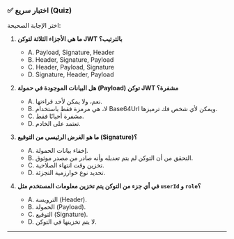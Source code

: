 ### ✅ اختبار سريع (Quiz)
اختر الإجابة الصحيحة:

1.  **ما هي الأجزاء الثلاثة لتوكن JWT بالترتيب؟**
    * A. Payload, Signature, Header
    * B. Header, Signature, Payload
    * C. Header, Payload, Signature
    * D. Signature, Header, Payload

2.  **هل البيانات الموجودة في حمولة (Payload) توكن JWT مشفرة؟**
    * A. نعم، ولا يمكن لأحد قراءتها.
    * B. لا، هي مرمزة فقط باستخدام Base64Url ويمكن لأي شخص فك ترميزها.
    * C. مشفرة أحيانًا فقط.
    * D. تعتمد على الخادم.

3.  **ما هو الغرض الرئيسي من التوقيع (Signature)؟**
    * A. إخفاء بيانات الحمولة.
    * B. التحقق من أن التوكن لم يتم تعديله وأنه صادر من مصدر موثوق.
    * C. تخزين وقت انتهاء الصلاحية.
    * D. تحديد نوع خوارزمية التجزئة.

4.  **في أي جزء من التوكن يتم تخزين معلومات المستخدم مثل `userId` و `role`؟**
    * A. الترويسة (Header).
    * B. الحمولة (Payload).
    * C. التوقيع (Signature).
    * D. لا يتم تخزينها في التوكن.

---